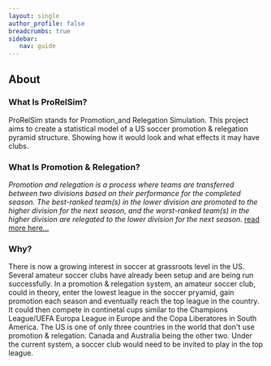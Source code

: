 ```yaml
---
layout: single
author_profile: false
breadcrumbs: true
sidebar:
   nav: guide
---
```


## [](#header-2)About
### [](#header-3)What Is ProRelSim?
ProRelSim stands for Promotion_and Relegation Simulation. This project aims to create a statistical model of a US soccer promotion & relegation pyramid structure. Showing how it would look and what effects it may have clubs.

### [](#header-3)What Is Promotion & Relegation?
*Promotion and relegation is a process where teams are transferred between two divisions based on their performance for the completed season. The best-ranked team(s) in the lower division are promoted to the higher division for the next season, and the worst-ranked team(s) in the higher division are relegated to the lower division for the next season.* [read more here...](https://en.wikipedia.org/wiki/Promotion_and_relegation)

### [](#header-3)Why?
There is now a growing interest in soccer at grassroots level in the US. Several amateur soccer clubs have already been setup and are being run successfully. In a promotion & relegation system, an amateur soccer club, could in theory, enter the lowest league in the soccer pryamid, gain promotion each season and eventually reach the top league in the country. It could then compete in continetal cups similar to the Champions League/UEFA Europa League in Europe and the Copa Liberatores in South America. The US is one of only three countries in the world that don't use promotion & relegation. Canada and Australia being the other two. Under the current system, a soccer club would need to be invited to play in the top league. 